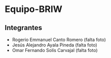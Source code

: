 # Equipo-BRIW

## Integrantes
- Rogerio Emmanuel Canto Romero (falta foto)
- Jesús Alejandro Ayala Pineda (falta foto)
- Omar Fernando Solís Carvajal (falta foto)

